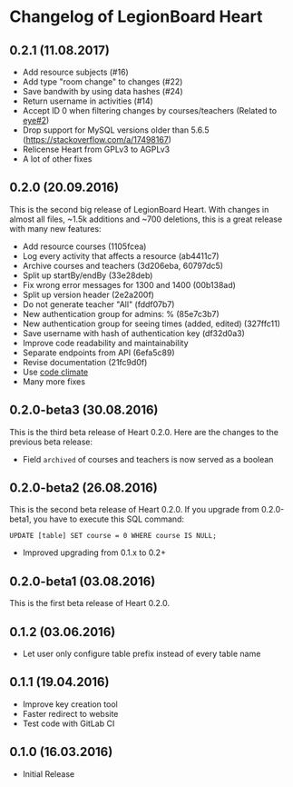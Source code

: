 # Changelog of LegionBoard Heart

## 0.2.1 (11.08.2017)

* Add resource subjects (#16)
* Add type "room change" to changes (#22)
* Save bandwith by using data hashes (#24)
* Return username in activities (#14)
* Accept ID 0 when filtering changes by courses/teachers (Related to [eye#2](https://gitlab.com/legionboard/eye/issues/2))
* Drop support for MySQL versions older than 5.6.5 (https://stackoverflow.com/a/17498167)
* Relicense Heart from GPLv3 to AGPLv3
* A lot of other fixes

## 0.2.0 (20.09.2016)

This is the second big release of LegionBoard Heart. With changes in
almost all files, ~1.5k additions and ~700 deletions, this is a great
release with many new features:

* Add resource courses (1105fcea)
* Log every activity that affects a resource (ab4411c7)
* Archive courses and teachers (3d206eba, 60797dc5)
* Split up startBy/endBy (33e28deb)
* Fix wrong error messages for 1300 and 1400 (00b138ad)
* Split up version header (2e2a200f)
* Do not generate teacher "All" (fddf07b7)
* New authentication group for admins: % (85e7c3b7)
* New authentication group for seeing times (added, edited) (327ffc11)
* Save username with hash of authentication key (df32d0a3)
* Improve code readability and maintainability
* Separate endpoints from API (6efa5c89)
* Revise documentation (21fc9d0f)
* Use [code climate](https://codeclimate.com/github/legionboard/heart)
* Many more fixes

## 0.2.0-beta3 (30.08.2016)

This is the third beta release of Heart 0.2.0. Here are the changes to
the previous beta release:

* Field `archived` of courses and teachers is now served as a boolean

## 0.2.0-beta2 (26.08.2016)

This is the second beta release of Heart 0.2.0. If you upgrade from
0.2.0-beta1, you have to execute this SQL command:
```
UPDATE [table] SET course = 0 WHERE course IS NULL;
```

* Improved upgrading from 0.1.x to 0.2+

## 0.2.0-beta1 (03.08.2016)

This is the first beta release of Heart 0.2.0.

## 0.1.2 (03.06.2016)

* Let user only configure table prefix instead of every table name

## 0.1.1 (19.04.2016)

* Improve key creation tool
* Faster redirect to website
* Test code with GitLab CI

## 0.1.0 (16.03.2016)

* Initial Release
